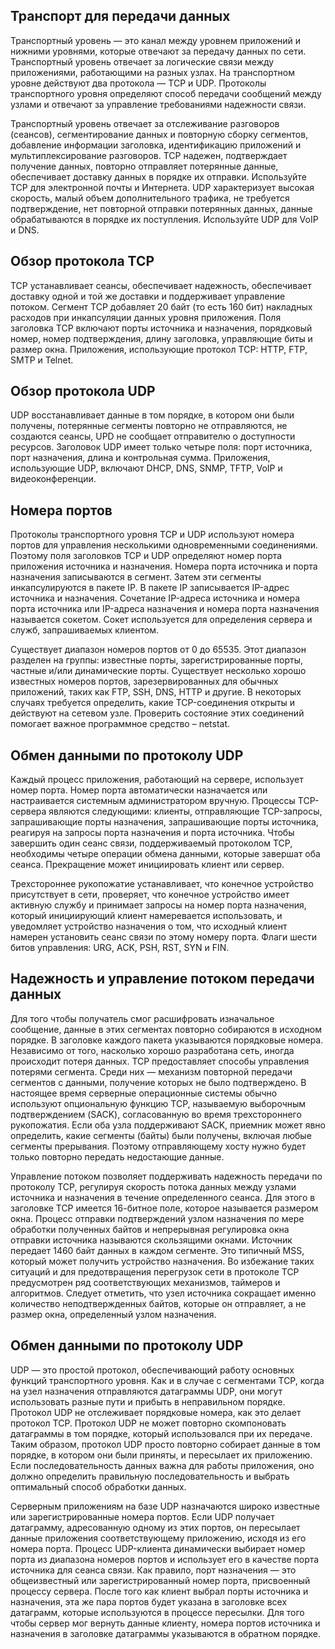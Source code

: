<!-- verified: agorbachev 03.05.2022 -->

<!-- 14.8.2 -->
## Транспорт для передачи данных

Транспортный уровень — это канал между уровнем приложений и нижними уровнями, которые отвечают за передачу данных по сети. Транспортный уровень отвечает за логические связи между приложениями, работающими на разных узлах. На транспортном уровне действуют два протокола — TCP и UDP. Протоколы транспортного уровня определяют способ передачи сообщений между узлами и отвечают за управление требованиями надежности связи. 

Транспортный уровень отвечает за отслеживание разговоров (сеансов), сегментирование данных и повторную сборку сегментов, добавление информации заголовка, идентификацию приложений и мультиплексирование разговоров. TCP надежен, подтверждает получение данных, повторно отправляет потерянные данные, обеспечивает доставку данных в порядке их отправки. Используйте TCP для электронной почты и Интернета. UDP характеризует высокая скорость, малый объем дополнительного трафика, не требуется подтверждение, нет повторной отправки потерянных данных, данные обрабатываются в порядке их поступления. Используйте UDP для VoIP и DNS.

## Обзор протокола TCP

TCP устанавливает сеансы, обеспечивает надежность, обеспечивает доставку одной и той же доставки и поддерживает управление потоком. Сегмент TCP добавляет 20 байт (то есть 160 бит) накладных расходов при инкапсуляции данных уровня приложения. Поля заголовка TCP включают порты источника и назначения, порядковый номер, номер подтверждения, длину заголовка, управляющие биты и размер окна. Приложения, использующие протокол TCP: HTTP, FTP, SMTP и Telnet.

## Обзор протокола UDP

UDP восстанавливает данные в том порядке, в котором они были получены, потерянные сегменты повторно не отправляются, не создаются сеансы, UPD не сообщает отправителю о доступности ресурсов. Заголовок UDP имеет только четыре поля: порт источника, порт назначения, длина и контрольная сумма. Приложения, использующие UDP, включают DHCP, DNS, SNMP, TFTP, VoIP и видеоконференции.

## Номера портов

Протоколы транспортного уровня TCP и UDP используют номера портов для управления несколькими одновременными соединениями. Поэтому поля заголовков TCP и UDP определяют номер порта приложения источника и назначения. Номера порта источника и порта назначения записываются в сегмент. Затем эти сегменты инкапсулируются в пакете IP. В пакете IP записывается IP-адрес источника и назначения. Сочетание IP-адреса источника и номера порта источника или IP-адреса назначения и номера порта назначения называется сокетом. Сокет используется для определения сервера и служб, запрашиваемых клиентом. 

Существует диапазон номеров портов от 0 до 65535. Этот диапазон разделен на группы: известные порты, зарегистрированные порты, частные и/или динамические порты. Существует несколько хорошо известных номеров портов, зарезервированных для обычных приложений, таких как FTP, SSH, DNS, HTTP и другие. В некоторых случаях требуется определить, какие TCP-соединения открыты и действуют на сетевом узле. Проверить состояние этих соединений помогает важное программное средство – netstat.

## Обмен данными по протоколу UDP

Каждый процесс приложения, работающий на сервере, использует номер порта. Номер порта автоматически назначается или настраивается системным администратором вручную. Процессы TCP-сервера являются следующими: клиенты, отправляющие TCP-запросы, запрашивающие порты назначения, запрашивающие порты источника, реагируя на запросы порта назначения и порта источника. Чтобы завершить один сеанс связи, поддерживаемый протоколом TCP, необходимы четыре операции обмена данными, которые завершат оба сеанса. Прекращение может инициировать клиент или сервер. 

Трехстороннее рукопожатие устанавливает, что конечное устройство присутствует в сети, проверяет, что конечное устройство имеет активную службу и принимает запросы на номер порта назначения, который инициирующий клиент намеревается использовать, и уведомляет устройство назначения о том, что исходный клиент намерен установить сеанс связи по этому номеру порта. Флаги шести битов управления: URG, ACK, PSH, RST, SYN и FIN.

## Надежность и управление потоком передачи данных

Для того чтобы получатель смог расшифровать изначальное сообщение, данные в этих сегментах повторно собираются в исходном порядке. В заголовке каждого пакета указываются порядковые номера. Независимо от того, насколько хорошо разработана сеть, иногда происходит потеря данных. TCP предоставляет способы управления потерями сегмента. Среди них — механизм повторной передачи сегментов с данными, получение которых не было подтверждено. В настоящее время серверные операционные системы обычно используют опциональную функцию TCP, называемую выборочным подтверждением (SACK), согласованную во время трехстороннего рукопожатия. Если оба узла поддерживают SACK, приемник может явно определить, какие сегменты (байты) были получены, включая любые сегменты прерывания. Поэтому отправляющему хосту нужно будет только повторно передать недостающие данные. 

Управление потоком позволяет поддерживать надежность передачи по протоколу TCP, регулируя скорость потока данных между узлами источника и назначения в течение определенного сеанса. Для этого в заголовке TCP имеется 16-битное поле, которое называется размером окна. Процесс отправки подтверждений узлом назначения по мере обработки полученных байтов и непрерывная регулировка окна отправки источника называются скользящими окнами. Источник передает 1460 байт данных в каждом сегменте. Это типичный MSS, который может получить устройство назначения. Во избежание таких ситуаций и для предотвращения перегрузок сети в протоколе TCP предусмотрен ряд соответствующих механизмов, таймеров и алгоритмов. Следует отметить, что узел источника сокращает именно количество неподтвержденных байтов, которые он отправляет, а не размер окна, определенный узлом назначения.

## Обмен данными по протоколу UDP

UDP — это простой протокол, обеспечивающий работу основных функций транспортного уровня. Как и в случае с сегментами TCP, когда на узел назначения отправляются датаграммы UDP, они могут использовать разные пути и прибыть в неправильном порядке. Протокол UDP не отслеживает порядковые номера, как это делает протокол TCP. Протокол UDP не может повторно скомпоновать датаграммы в том порядке, который использовался при их передаче. Таким образом, протокол UDP просто повторно собирает данные в том порядке, в котором они были приняты, и пересылает их приложению. Если последовательность данных важна для работы приложения, оно должно определить правильную последовательность и выбрать оптимальный способ обработки данных. 

Серверным приложениям на базе UDP назначаются широко известные или зарегистрированные номера портов. Если UDP получает датаграмму, адресованную одному из этих портов, он пересылает данные приложения соответствующему приложению, исходя из его номера порта. Процесс UDP-клиента динамически выбирает номер порта из диапазона номеров портов и использует его в качестве порта источника для сеанса связи. Как правило, порт назначения — это общеизвестный или зарегистрированный номер порта, присвоенный процессу сервера. После того как клиент выбрал порты источника и назначения, эта же пара портов будет указана в заголовке всех датаграмм, которые используются в процессе пересылки. Для того чтобы сервер мог вернуть данные клиенту, номера портов источника и назначения в заголовке датаграммы указываются в обратном порядке.

<!-- 14.8.3 -->
<!-- quiz -->


